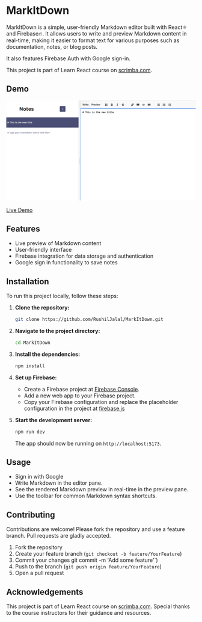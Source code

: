 # MarkItDown

MarkItDown is a simple, user-friendly Markdown editor built with React⚛️ and Firebase🔥. It allows users to write and preview Markdown content in real-time, making it easier to format text for various purposes such as documentation, notes, or blog posts.

It also features Firebase Auth with Google sign-in.

This project is part of Learn React course on [scrimba.com](scrimba.com).

## Demo

![MarkItDown Screenshot](./public/screenshot.png)

[Live Demo](https://mark-it-down-delta.vercel.app/)

## Features

- Live preview of Markdown content
- User-friendly interface
- Firebase integration for data storage and authentication
- Google sign in functionality to save notes

## Installation

To run this project locally, follow these steps:

1. **Clone the repository:**

   ```bash
   git clone https://github.com/RushilJalal/MarkItDown.git
   ```

2. **Navigate to the project directory:**

   ```bash
   cd MarkItDown
   ```

3. **Install the dependencies:**

   ```bash
   npm install
   ```

4. **Set up Firebase:**

   - Create a Firebase project at [Firebase Console](https://console.firebase.google.com/).
   - Add a new web app to your Firebase project.
   - Copy your Firebase configuration and replace the placeholder configuration in the project at [firebase.js](src\firebase.js)

5. **Start the development server:**

   ```bash
   npm run dev
   ```

   The app should now be running on `http://localhost:5173`.

## Usage

- Sign in with Google
- Write Markdown in the editor pane.
- See the rendered Markdown preview in real-time in the preview pane.
- Use the toolbar for common Markdown syntax shortcuts.

## Contributing

Contributions are welcome! Please fork the repository and use a feature branch. Pull requests are gladly accepted.

1. Fork the repository
2. Create your feature branch (`git checkout -b feature/YourFeature`)
3. Commit your changes git commit -m 'Add some feature'`)
4. Push to the branch (`git push origin feature/YourFeature`)
5. Open a pull request

## Acknowledgements

This project is part of Learn React course on [scrimba.com](scrimba.com). Special thanks to the course instructors for their guidance and resources.
